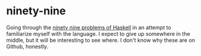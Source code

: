 # ninety-nine

Going through the [ninety nine problems of Haskell](https://wiki.haskell.org/H-99:_Ninety-Nine_Haskell_Problems) in an attempt to familiarize myself with the language. I expect to give up somewhere in the middle, but it will be interesting to see where. I don't know why these are on Github, honestly. 

